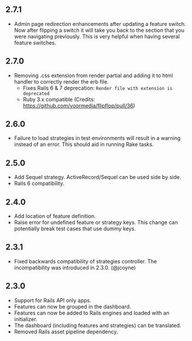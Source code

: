 ## 2.7.1

* Admin page redirection enhancements after updating a feature switch. Now after flipping a switch it will take you back to the section that you were navigating previously. This is very helpful when having several feature switches.

## 2.7.0

* Removing .css extension from render partial and adding it to html handler to correctly render the erb file.
  * Fixes Rails 6 & 7 deprecation: `Render file with extension is deprecated`
  * Ruby 3.x compatible (Credits: https://github.com/voormedia/flipflop/pull/36)

## 2.6.0

* Failure to load strategies in test environments will result in a warning instead of an error. This should aid in running Rake tasks.

## 2.5.0

* Add Sequel strategy. ActiveRecord/Sequel can be used side by side.
* Rails 6 compatibility.

## 2.4.0

* Add location of feature definition.
* Raise error for undefined feature or strategy keys. This change can potentially break test cases that use dummy keys.

## 2.3.1

* Fixed backwards compatibility of strategies controller. The incompatibility was introduced in 2.3.0. (@jcoyne)

## 2.3.0

* Support for Rails API only apps.
* Features can now be grouped in the dashboard.
* Features can now be added to Rails engines and loaded with an initializer.
* The dashboard (including features and strategies) can be translated.
* Removed Rails asset pipeline dependency.
